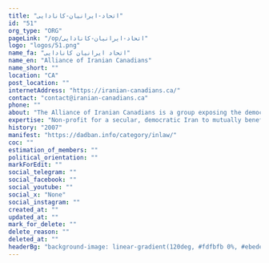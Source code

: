 ```yaml
---
title: "اتحاد-ایرانیان-کانادایی"
id: "51"
org_type: "ORG"
pageLink: "/op/اتحاد-ایرانیان-کانادایی"
logo: "logos/51.png"
name_fa: "اتحاد ایرانیان کانادایی"
name_en: "Alliance of Iranian Canadians"
name_short: ""
location: "CA"
post_location: ""
internetAddress: "https://iranian-canadians.ca/"
contact: "contact@iranian-canadians.ca"
phone: ""
about: "The Alliance of Iranian Canadians is a group exposing the democratic illegitimacy and human rights violations of the Islamic State of Iran."
expertise: "Non-profit for a secular, democratic Iran to mutually benefit Canada, Iran & the global community."
history: "2007"
manifest: "https://dadban.info/category/inlaw/"
coc: ""
estimation_of_members: ""
political_orientation: ""
markForEdit: ""
social_telegram: ""
social_facebook: ""
social_youtube: ""
social_x: "None"
social_instagram: ""
created_at: ""
updated_at: ""
mark_for_delete: ""
delete_reason: ""
deleted_at: ""
headerBg: "background-image: linear-gradient(120deg, #fdfbfb 0%, #ebedee 100%);"
---
```


